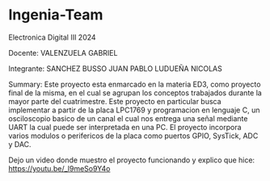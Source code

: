 # Ingenia-Team

Electronica Digital III 2024

Docente: VALENZUELA GABRIEL 

Integrante: SANCHEZ BUSSO JUAN PABLO
            LUDUEÑA NICOLAS
      

Summary:
Este proyecto esta enmarcado en la materia ED3, como proyecto final de la misma, en el cual se agrupan los conceptos trabajados durante la mayor parte del cuatrimestre. Este proyecto en particular busca implementar a partir de la placa LPC1769 y programacion en lenguaje C, un osciloscopio basico de un canal el cual nos entrega una señal mediante UART la cual puede ser interpretada en una PC. El proyecto incorpora varios modulos o perifericos de la placa como puertos GPIO, SysTick, ADC y DAC.


Dejo un video donde muestro el proyecto funcionando y explico que hice: https://youtu.be/_l9meSo9Y4o
